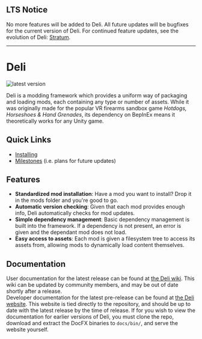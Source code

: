 ## LTS Notice
No more features will be added to Deli. All future updates will be bugfixes for the current version of Deli. For continued feature updates,
see the evolution of Deli: [Stratum](https://github.com/H3VR-Modding/Stratum).

---
# Deli
![latest version](https://img.shields.io/github/v/release/Deli-Collective/Deli?label=latest&style=flat-square)

Deli is a modding framework which provides a uniform way of packaging and loading mods, each containing any type or number of
assets. While it was originally made for the popular VR firearms sandbox game _Hotdogs, Horseshoes & Hand Grenades_, its dependency on
BepInEx means it theoretically works for any Unity game.

## Quick Links
- [Installing](https://github.com/Deli-Collective/Deli/wiki/Installation)
- [Milestones](https://github.com/Deli-Collective/Deli/milestones) (i.e. plans for future updates)

## Features
- **Standardized mod installation**: Have a mod you want to install? Drop it in the mods folder and you're good to go.
- **Automatic version checking**: Given that each mod provides enough info, Deli automatically checks for mod updates.
- **Simple dependency management**: Basic dependency management is built into the framework. If a dependency is not present, an error is given and the dependant mod does not load.
- **Easy access to assets**: Each mod is given a filesystem tree to access its assets from, allowing mods to dynamically load content themselves.

## Documentation
User documentation for the latest release can be found at [the Deli wiki](https://github.com/Deli-Collective/Deli/wiki).
This wiki can be updated by community members, and may be out of date shortly after a release.   
Developer documentation for the latest pre-release can be found at [the Deli website](https://deli-collective.github.io/Deli).
This website is tied directly to the repository, and should be up to date with the latest release by the time of release. If for you wish
to view the documentation for earlier versions of Deli, you must clone the repo, download and extract the DocFX binaries to `docs/bin/`,
and serve the website yourself.

